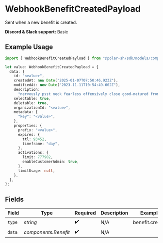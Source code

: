 # WebhookBenefitCreatedPayload

Sent when a new benefit is created.

**Discord & Slack support:** Basic

## Example Usage

```typescript
import { WebhookBenefitCreatedPayload } from "@polar-sh/sdk/models/components/webhookbenefitcreatedpayload.js";

let value: WebhookBenefitCreatedPayload = {
  data: {
    id: "<value>",
    createdAt: new Date("2025-01-07T07:50:46.923Z"),
    modifiedAt: new Date("2023-11-11T10:54:49.602Z"),
    description:
      "nervously psst neck fearless offensively close good-natured from portly",
    selectable: true,
    deletable: true,
    organizationId: "<value>",
    metadata: {
      "key": "<value>",
    },
    properties: {
      prefix: "<value>",
      expires: {
        ttl: 93452,
        timeframe: "day",
      },
      activations: {
        limit: 777902,
        enableCustomerAdmin: true,
      },
      limitUsage: null,
    },
  },
};
```

## Fields

| Field                | Type                 | Required             | Description          | Example              |
| -------------------- | -------------------- | -------------------- | -------------------- | -------------------- |
| `type`               | *string*             | :heavy_check_mark:   | N/A                  | benefit.created      |
| `data`               | *components.Benefit* | :heavy_check_mark:   | N/A                  |                      |